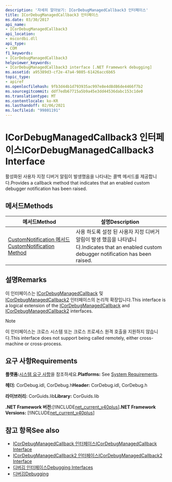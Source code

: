 ```yaml
---
description: '자세히 알아보기: ICorDebugManagedCallback3 인터페이스'
title: ICorDebugManagedCallback3 인터페이스
ms.date: 03/30/2017
api_name:
- ICorDebugManagedCallback3
api_location:
- mscordbi.dll
api_type:
- COM
f1_keywords:
- ICorDebugManagedCallback3
helpviewer_keywords:
- ICorDebugManagedCallback3 interface [.NET Framework debugging]
ms.assetid: a95389d3-cf2e-47a4-9805-61426acc6b65
topic_type:
- apiref
ms.openlocfilehash: 9fb3d44b1d793935ac997e8e4d8d86de4466f7b2
ms.sourcegitcommit: ddf7edb67715a5b9a45e3dd44536dabc153c1de0
ms.translationtype: MT
ms.contentlocale: ko-KR
ms.lasthandoff: 02/06/2021
ms.locfileid: "99801191"
---
```

# <a name="icordebugmanagedcallback3-interface"></a><span data-ttu-id="12a98-103">ICorDebugManagedCallback3 인터페이스</span><span class="sxs-lookup"><span data-stu-id="12a98-103">ICorDebugManagedCallback3 Interface</span></span>

<span data-ttu-id="12a98-104">활성화된 사용자 지정 디버거 알림이 발생했음을 나타내는 콜백 메서드를 제공합니다.</span><span class="sxs-lookup"><span data-stu-id="12a98-104">Provides a callback method that indicates that an enabled custom debugger notification has been raised.</span></span>  
  
## <a name="methods"></a><span data-ttu-id="12a98-105">메서드</span><span class="sxs-lookup"><span data-stu-id="12a98-105">Methods</span></span>  
  
|<span data-ttu-id="12a98-106">메서드</span><span class="sxs-lookup"><span data-stu-id="12a98-106">Method</span></span>|<span data-ttu-id="12a98-107">설명</span><span class="sxs-lookup"><span data-stu-id="12a98-107">Description</span></span>|  
|------------|-----------------|  
|[<span data-ttu-id="12a98-108">CustomNotification 메서드</span><span class="sxs-lookup"><span data-stu-id="12a98-108">CustomNotification Method</span></span>](icordebugmanagedcallback3-customnotification-method.md)|<span data-ttu-id="12a98-109">사용 하도록 설정 된 사용자 지정 디버거 알림이 발생 했음을 나타냅니다.</span><span class="sxs-lookup"><span data-stu-id="12a98-109">Indicates that an enabled custom debugger notification has been raised.</span></span>|  
  
## <a name="remarks"></a><span data-ttu-id="12a98-110">설명</span><span class="sxs-lookup"><span data-stu-id="12a98-110">Remarks</span></span>  

 <span data-ttu-id="12a98-111">이 인터페이스는 [ICorDebugManagedCallback](icordebugmanagedcallback-interface.md) 및 [ICorDebugManagedCallback2](icordebugmanagedcallback2-interface.md) 인터페이스의 논리적 확장입니다.</span><span class="sxs-lookup"><span data-stu-id="12a98-111">This interface is a logical extension of the [ICorDebugManagedCallback](icordebugmanagedcallback-interface.md) and [ICorDebugManagedCallback2](icordebugmanagedcallback2-interface.md) interfaces.</span></span>  
  
> [!NOTE]
> <span data-ttu-id="12a98-112">이 인터페이스는 크로스 시스템 또는 크로스 프로세스 원격 호출을 지원하지 않습니다.</span><span class="sxs-lookup"><span data-stu-id="12a98-112">This interface does not support being called remotely, either cross-machine or cross-process.</span></span>  
  
## <a name="requirements"></a><span data-ttu-id="12a98-113">요구 사항</span><span class="sxs-lookup"><span data-stu-id="12a98-113">Requirements</span></span>  

 <span data-ttu-id="12a98-114">**플랫폼:**[시스템 요구 사항](../../get-started/system-requirements.md)을 참조하세요.</span><span class="sxs-lookup"><span data-stu-id="12a98-114">**Platforms:** See [System Requirements](../../get-started/system-requirements.md).</span></span>  
  
 <span data-ttu-id="12a98-115">**헤더:** CorDebug.idl, CorDebug.h</span><span class="sxs-lookup"><span data-stu-id="12a98-115">**Header:** CorDebug.idl, CorDebug.h</span></span>  
  
 <span data-ttu-id="12a98-116">**라이브러리:** CorGuids.lib</span><span class="sxs-lookup"><span data-stu-id="12a98-116">**Library:** CorGuids.lib</span></span>  
  
 <span data-ttu-id="12a98-117">**.NET Framework 버전:**[!INCLUDE[net_current_v40plus](../../../../includes/net-current-v40plus-md.md)]</span><span class="sxs-lookup"><span data-stu-id="12a98-117">**.NET Framework Versions:** [!INCLUDE[net_current_v40plus](../../../../includes/net-current-v40plus-md.md)]</span></span>  
  
## <a name="see-also"></a><span data-ttu-id="12a98-118">참고 항목</span><span class="sxs-lookup"><span data-stu-id="12a98-118">See also</span></span>

- [<span data-ttu-id="12a98-119">ICorDebugManagedCallback 인터페이스</span><span class="sxs-lookup"><span data-stu-id="12a98-119">ICorDebugManagedCallback Interface</span></span>](icordebugmanagedcallback-interface.md)
- [<span data-ttu-id="12a98-120">ICorDebugManagedCallback2 인터페이스</span><span class="sxs-lookup"><span data-stu-id="12a98-120">ICorDebugManagedCallback2 Interface</span></span>](icordebugmanagedcallback2-interface.md)
- [<span data-ttu-id="12a98-121">디버깅 인터페이스</span><span class="sxs-lookup"><span data-stu-id="12a98-121">Debugging Interfaces</span></span>](debugging-interfaces.md)
- [<span data-ttu-id="12a98-122">디버깅</span><span class="sxs-lookup"><span data-stu-id="12a98-122">Debugging</span></span>](index.md)
